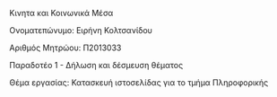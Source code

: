 Κινητα και Κοινωνικά Μέσα

Ονοματεπώνυμο: Ειρήνη Κολτσανίδου

Αριθμός Μητρώου: Π2013033

Παραδοτέο 1 - Δήλωση και δέσμευση θέματος

Θέμα εργασίας: Κατασκευή ιστοσελίδας για το τμήμα Πληροφορικής
